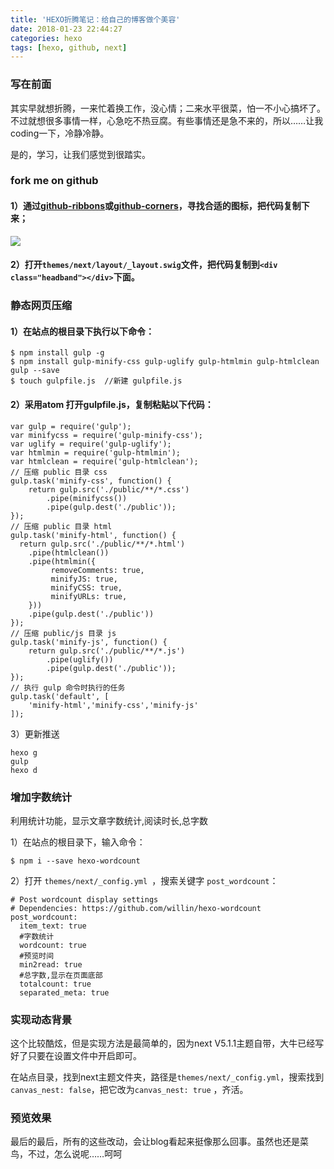 ```yaml
---
title: 'HEXO折腾笔记：给自己的博客做个美容'
date: 2018-01-23 22:44:27
categories: hexo 
tags: [hexo, github, next] 
---
```


### 写在前面

其实早就想折腾，一来忙着换工作，没心情；二来水平很菜，怕一不小心搞坏了。不过就想很多事情一样，心急吃不热豆腐。有些事情还是急不来的，所以……让我coding一下，冷静冷静。

是的，学习，让我们感觉到很踏实。

### fork me on github

#### 1）通过[github-ribbons](https://github.com/blog/273-github-ribbons)或[github-corners](http://tholman.com/github-corners/)，寻找合适的图标，把代码复制下来；
![](http://oslz30y7b.bkt.clouddn.com/18-1-23/25770231.jpg)

#### 2）打开` themes/next/layout/_layout.swig `文件，把代码复制到`<div class="headband"></div>`下面。

<!--more-->

### 静态网页压缩

#### 1）在站点的根目录下执行以下命令：

```
$ npm install gulp -g
$ npm install gulp-minify-css gulp-uglify gulp-htmlmin gulp-htmlclean gulp --save
$ touch gulpfile.js  //新建 gulpfile.js
```
#### 2）采用atom 打开gulpfile.js，复制粘贴以下代码：

```
var gulp = require('gulp');
var minifycss = require('gulp-minify-css');
var uglify = require('gulp-uglify');
var htmlmin = require('gulp-htmlmin');
var htmlclean = require('gulp-htmlclean');
// 压缩 public 目录 css
gulp.task('minify-css', function() {
    return gulp.src('./public/**/*.css')
        .pipe(minifycss())
        .pipe(gulp.dest('./public'));
});
// 压缩 public 目录 html
gulp.task('minify-html', function() {
  return gulp.src('./public/**/*.html')
    .pipe(htmlclean())
    .pipe(htmlmin({
         removeComments: true,
         minifyJS: true,
         minifyCSS: true,
         minifyURLs: true,
    }))
    .pipe(gulp.dest('./public'))
});
// 压缩 public/js 目录 js
gulp.task('minify-js', function() {
    return gulp.src('./public/**/*.js')
        .pipe(uglify())
        .pipe(gulp.dest('./public'));
});
// 执行 gulp 命令时执行的任务
gulp.task('default', [
    'minify-html','minify-css','minify-js'
]);
```
3）更新推送

```
hexo g
gulp
hexo d

```

### 增加字数统计

利用统计功能，显示文章字数统计,阅读时长,总字数

1）在站点的根目录下，输入命令：

```
$ npm i --save hexo-wordcount
```

2）打开 `themes/next/_config.yml `，搜索关键字 `post_wordcount`：

```
# Post wordcount display settings
# Dependencies: https://github.com/willin/hexo-wordcount
post_wordcount:
  item_text: true
  #字数统计
  wordcount: true
  #预览时间
  min2read: true
  #总字数,显示在页面底部
  totalcount: true
  separated_meta: true
```

### 实现动态背景

这个比较酷炫，但是实现方法是最简单的，因为next V5.1.1主题自带，大牛已经写好了只要在设置文件中开启即可。

在站点目录，找到next主题文件夹，路径是`themes/next/_config.yml`，搜索找到`canvas_nest: false`，把它改为`canvas_nest: true` ，齐活。

### 预览效果
最后的最后，所有的这些改动，会让blog看起来挺像那么回事。虽然也还是菜鸟，不过，怎么说呢……呵呵



